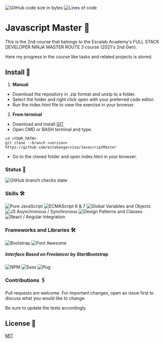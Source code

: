 ![GitHub code size in bytes](https://img.shields.io/github/languages/code-size/estebangarviso/JavascriptMaster)
![Lines of code](https://img.shields.io/tokei/lines/github/estebangarviso/JavascriptMaster)
# Javascript Master 🚀
This is the 2nd course that belongs to the Escalab Academy's FULL STACK DEVELOPER NINJA MASTER ROUTE 3 course (2021's 2nd Gen).

Here my progress in the course like tasks and related projects is stored.

## Install 🔧
1. **Manual**
  - Download the repository in .zip format and unzip to a folder.
  - Select the folder and right click open with your preferred code editor.
  - Run the index.html file to view the exercise in your browser.
2. **From terminal**
  - Download and install [GIT](https://git-scm.com/downloads)
  - Open CMD or BASH terminal and type.

```
cd <YOUR_PATH>
git clone --branch <version> https://github.com/estebangarviso/JavascriptMaster
```

  - Go to the cloned folder and open index.html in your browser.
### Status 📖
![GitHub branch checks state](https://img.shields.io/github/checks-status/estebangarviso/JavascriptMaster/main?style=solid)
### Skills 🛠️
![Pure JavaScript](https://img.shields.io/badge/Pure%20Javascript--F7DF1E?style=solid&labelColor=F7DF1E&logoColor=000000&logo=JavaScript)
![ECMAScript 6 & 7](https://img.shields.io/badge/ECMAScript-6%20%26%207-F7DF1E?style=solid&labelColor=F7DF1E&logoColor=000000&logo=JavaScript)
![Global Variables and Objects](https://img.shields.io/badge/Global%20Variables%20and%20Objects--F7DF1E?style=solid&labelColor=F7DF1E&logoColor=000000&logo=JavaScript)
![JS Asynchronous / Synchronous](https://img.shields.io/badge/JS%20Asynchronous%20%2F%20Synchronous--F7DF1E?style=solid&labelColor=F7DF1E&logoColor=000000&logo=JavaScript)
![Design Patterns and Classes](https://img.shields.io/badge/Design%20Patterns%20and%20Classes--F7DF1E?style=solid&labelColor=F7DF1E&logoColor=000000&logo=JavaScript)
![React / Angular Integration](https://img.shields.io/badge/React%20%2F%20Angular%20Integration--F7DF1E?style=solid&labelColor=F7DF1E&logoColor=000000&logo=JavaScript)

### Frameworks and Libraries 🛠️
![Bootstrap](https://img.shields.io/badge/Bootstrap-v4.6.0-7952B3?style=solid&logoColor=ffffff&labelColor=7952B3&logo=bootstrap)
![Font Awesome](https://img.shields.io/badge/FontAwesome-v5.15-339AF0?style=solid&labelColor=339AF0&logoColor=ffffff&logo=FontAwesome)

##### Interface Based on Freelancer by StartBootstrap
![NPM](https://img.shields.io/badge/npm-v6.14.11-CB3837?style=solid&labelColor=CB3837&logoColor=ffffff&logo=NPM)
![Sass](https://img.shields.io/badge/Sass-v6.14.11-CC6699?style=solid&labelColor=CC6699&logoColor=ffffff&logo=Sass)
![Pug](https://img.shields.io/badge/Pug-v3.0.2-A86454?style=solid&labelColor=A86454&logoColor=ffffff&logo=Pug)

### Contributions 🖇️

Pull requests are welcome. For important changes, open an issue first to discuss what you would like to change.

Be sure to update the tests accordingly.

## License 📄
[MIT](https://choosealicense.com/licenses/mit/)